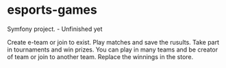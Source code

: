 # esports-games

Symfony project. - Unfinished yet

Create e-team or join to exist.
Play matches and save the rusults.
Take part in tournaments and win prizes.
You can play in many teams and be creator of team or join to another team.
Replace the winnings in the store.


